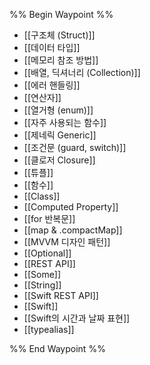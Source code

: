 %% Begin Waypoint %%
- [[구조체 (Struct)]]
- [[데이터 타입]]
- [[메모리 참조 방법]]
- [[배열, 딕셔너리 (Collection)]]
- [[에러 핸들링]]
- [[연산자]]
- [[열거형 (enum)]]
- [[자주 사용되는 함수]]
- [[제네릭 Generic]]
- [[조건문 (guard, switch)]]
- [[클로저 Closure]]
- [[튜플]]
- [[함수]]
- [[Class]]
- [[Computed Property]]
- [[for 반복문]]
- [[map & .compactMap]]
- [[MVVM 디자인 패턴]]
- [[Optional]]
- [[REST API]]
- [[Some]]
- [[String]]
- [[Swift REST API]]
- [[Swift]]
- [[Swift의 시간과 날짜 표현]]
- [[typealias]]

%% End Waypoint %%